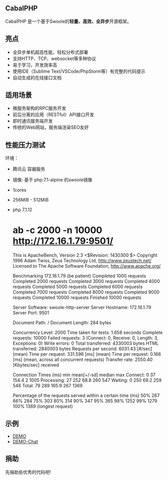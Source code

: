 ## CabalPHP

CabalPHP 是一个基于Swoole的**轻量、高效、全异步**开源框架。


## 亮点

* 全异步单机超高性能，轻松分布式部署
* 支持HTTP、TCP、websocket等多种协议
* 易于学习，开发效率高
* 使用IDE（Sublime Text/VSCode/PhpStorm等）有完整的代码提示
* 自动生成的在线接口文档


## 适用场景

* 微服务架构的RPC服务开发
* 前后分离的应用（RESTful）API接口开发
* 即时通讯服务端开发
* 传统的Web网站，服务端渲染SEO友好

## 性能压力测试

环境： 

* 腾讯云 容器服务
* 镜像: 基于 php:7.1-alpine 的swoole镜像
* 1cores
* 256MiB - 512MiB
* php 7.1.12


    # ab -c 2000 -n 10000 http://172.16.1.79:9501/
    This is ApacheBench, Version 2.3 <$Revision: 1430300 $>
    Copyright 1996 Adam Twiss, Zeus Technology Ltd, http://www.zeustech.net/
    Licensed to The Apache Software Foundation, http://www.apache.org/

    Benchmarking 172.16.1.79 (be patient)
    Completed 1000 requests
    Completed 2000 requests
    Completed 3000 requests
    Completed 4000 requests
    Completed 5000 requests
    Completed 6000 requests
    Completed 7000 requests
    Completed 8000 requests
    Completed 9000 requests
    Completed 10000 requests
    Finished 10000 requests


    Server Software:        swoole-http-server
    Server Hostname:        172.16.1.79
    Server Port:            9501

    Document Path:          /
    Document Length:        284 bytes

    Concurrency Level:      2000
    Time taken for tests:   1.658 seconds
    Complete requests:      10000
    Failed requests:        3
    (Connect: 0, Receive: 0, Length: 3, Exceptions: 0)
    Write errors:           0
    Total transferred:      4330003 bytes
    HTML transferred:       2840003 bytes
    Requests per second:    6031.43 [#/sec] (mean)
    Time per request:       331.596 [ms] (mean)
    Time per request:       0.166 [ms] (mean, across all concurrent requests)
    Transfer rate:          2550.40 [Kbytes/sec] received

    Connection Times (ms)
                min  mean[+/-sd] median   max
    Connect:        0   37 154.4      2    1005
    Processing:    27  252  68.8    260     547
    Waiting:        0  250  69.2    259     546
    Total:         79  289 165.9    267    1369

    Percentage of the requests served within a certain time (ms)
    50%    267
    66%    284
    75%    303
    80%    314
    90%    347
    95%    365
    98%   1252
    99%   1279
    100%   1369 (longest request)

## 示例

* [DEMO](http://demo.cabalphp.com/)
* [DEMO-Chat](http://119.28.136.181:9501/chat) 

## 捐助

先捐助些优秀的代码吧!
